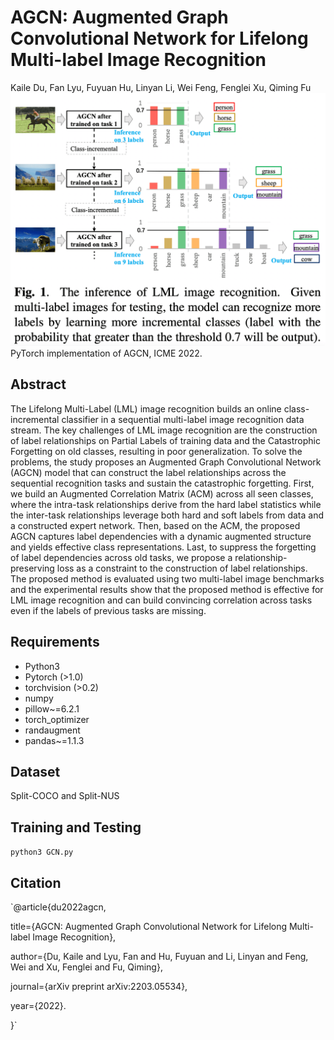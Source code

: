 # AGCN: Augmented Graph Convolutional Network for Lifelong Multi-label Image Recognition
Kaile Du, Fan Lyu, Fuyuan Hu, Linyan Li, Wei Feng, Fenglei Xu, Qiming Fu  
![Alt text](https://github.com/vwyf0305/vwyf0305_picture/blob/master/LML_small.png)  
PyTorch implementation of AGCN, ICME 2022.
## Abstract
The Lifelong Multi-Label (LML) image recognition builds an online class-incremental classifier in a sequential multi-label image recognition data stream. The key challenges of LML image recognition are the construction of label relationships on Partial Labels of training data and the Catastrophic Forgetting on old classes, resulting in poor generalization. To solve the problems, the study proposes an Augmented Graph Convolutional Network (AGCN) model that can construct the label relationships across the sequential recognition tasks and sustain the catastrophic forgetting. First, we build an Augmented Correlation Matrix (ACM) across all seen classes, where the intra-task relationships derive from the hard label statistics while the inter-task relationships leverage both hard and soft labels from data and a constructed expert network. Then, based on the ACM, the proposed AGCN captures label dependencies with a dynamic augmented structure and yields effective class representations. Last, to suppress the forgetting of label dependencies across old tasks, we propose a relationship-preserving loss as a constraint to the construction of label relationships. The proposed method is evaluated using two multi-label image benchmarks and the experimental results show that the proposed method is effective for LML image recognition and can build convincing correlation across tasks even if the labels of previous tasks are missing.
## Requirements
- Python3
- Pytorch (>1.0)
- torchvision (>0.2)
- numpy
- pillow~=6.2.1
- torch_optimizer
- randaugment
- pandas~=1.1.3
## Dataset
Split-COCO and Split-NUS
## Training and Testing
`python3 GCN.py`
## Citation
`@article{du2022agcn,  

  title={AGCN: Augmented Graph Convolutional Network for Lifelong Multi-label Image Recognition},  
  
  author={Du, Kaile and Lyu, Fan and Hu, Fuyuan and Li, Linyan and Feng, Wei and Xu, Fenglei and Fu, Qiming},  
  
  journal={arXiv preprint arXiv:2203.05534},   
  
  year={2022}.  
  
}`
